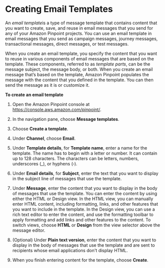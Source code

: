 # Creating Email Templates<a name="message-templates-creating-email"></a>

An *email template*is a type of message template that contains content that you want to create, save, and reuse in email messages that you send for any of your Amazon Pinpoint projects\. You can use an email template in email messages that you send as campaign messages, journey messages, transactional messages, direct messages, or test messages\.

When you create an email template, you specify the content that you want to reuse in various components of email messages that are based on the template\. These components, referred to as *template parts*, can be the message subject, the message body, or both\. When you create an email message that’s based on the template, Amazon Pinpoint populates the message with the content that you defined in the template\. You can then send the message as it is or customize it\.

**To create an email template**

1. Open the Amazon Pinpoint console at [https://console\.aws\.amazon\.com/pinpoint/](https://console.aws.amazon.com/pinpoint/)\.

1. In the navigation pane, choose **Message templates**\.

1. Choose **Create a template**\.

1. Under **Channel**, choose **Email**\.

1. Under **Template details**, for **Template name**, enter a name for the template\. The name has to begin with a letter or number\. It can contain up to 128 characters\. The characters can be letters, numbers, underscores \(\_\), or hyphens \(‐\)\.

1. Under **Email details**, for **Subject**, enter the text that you want to display in the subject line of messages that use the template\.

1. Under **Message**, enter the content that you want to display in the body of messages that use the template\. You can enter the content by using either the HTML or Design view\. In the HTML view, you can manually enter HTML content, including formatting, links, and other features that you want to include in the template\. In the Design view, you can use a rich text editor to enter the content, and use the formatting toolbar to apply formatting and add links and other features to the content\. To switch views, choose **HTML** or **Design** from the view selector above the message editor\.

1. \(Optional\) Under **Plain text version**, enter the content that you want to display in the body of messages that use the template and are sent to recipients whose email applications don't display HTML\.

1. When you finish entering content for the template, choose **Create**\.
